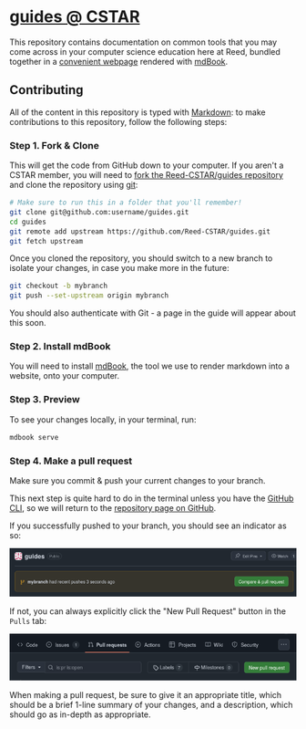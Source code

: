 # [guides @ CSTAR](https://reed-cstar.github.io/guides/)

This repository contains documentation on common tools that you may come across in your computer science
education here at Reed, bundled together in a [convenient webpage](https://reed-cstar.github.io/guides/) rendered with [mdBook](https://github.com/rust-lang/mdBook).

## Contributing

All of the content in this repository is typed with [Markdown](https://en.wikipedia.org/wiki/Markdown): to make contributions to this repository, follow the following steps:

### Step 1. Fork & Clone

This will get the code from GitHub down to your computer. If you aren't a CSTAR member, you will need to [fork the Reed-CSTAR/guides repository](https://github.com/Reed-CSTAR/guides/fork) and clone the repository using [git](https://git-scm.com/):

```sh
# Make sure to run this in a folder that you'll remember!
git clone git@github.com:username/guides.git
cd guides
git remote add upstream https://github.com/Reed-CSTAR/guides.git
git fetch upstream
```

Once you cloned the repository, you should switch to a new branch to isolate your changes, in case you make more in the future:

```sh
git checkout -b mybranch
git push --set-upstream origin mybranch
```

You should also authenticate with Git - a page in the guide will appear about this soon.

### Step 2. Install mdBook

You will need to install [mdBook](https://rust-lang.github.io/mdBook/guide/installation.html), the tool we use to render markdown into a website, onto your computer.

### Step 3. Preview

To see your changes locally, in your terminal, run:

```sh
mdbook serve
```

### Step 4. Make a pull request

Make sure you commit & push your current changes to your branch.

This next step is quite hard to do in the terminal unless you have the [GitHub CLI](https://cli.github.com/), so we will return to the [repository page on GitHub](https://github.com/Reed-CSTAR/guides).

If you successfully pushed to your branch, you should see an indicator as so:

![alt text](./images/branch-pr-indicator.png)

If not, you can always explicitly click the "New Pull Request" button in the `Pulls` tab:

![alt text](./images/new-pull-request.png)

When making a pull request, be sure to give it an appropriate title, which should be a brief 1-line summary of your changes, and a description, which should go as in-depth as appropriate.

